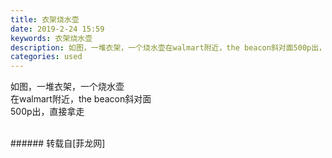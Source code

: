 ```yaml
---
title: 衣架烧水壶
date: 2019-2-24 15:59
keywords: 衣架烧水壶
description: 如图，一堆衣架，一个烧水壶在walmart附近，the beacon斜对面500p出，直接拿走
categories: used
---
```

<td class="t_f" id="postmessage_3104497">

如图，一堆衣架，一个烧水壶<br/>
在walmart附近，the beacon斜对面<br/>
500p出，直接拿走<br/>
<img alt="" border="0" class="zoom" data-cf-modified-96c78d0ed52c08b91f86f054-="" file="http://www.flw.ph/data/appbyme/upload/image/201902/24/VcjqlujRL76Z.jpg" id="aimg_VD8Z2" lazyloadthumb="1" onclick="" onmouseover="" src="http://www.flw.ph/data/appbyme/upload/image/201902/24/VcjqlujRL76Z.jpg"/><br/>
<br/>
</td>
###### 转载自[菲龙网]